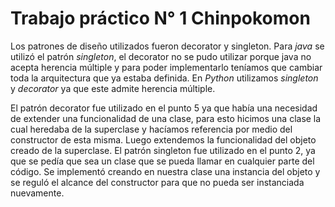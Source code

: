 # Trabajo práctico N° 1 Chinpokomon

Los patrones de diseño utilizados fueron decorator y singleton.
Para *java* se utilizó el patrón *singleton*, el decorator no se pudo utilizar porque java no acepta herencia múltiple y para poder implementarlo teníamos que cambiar toda la arquitectura que ya estaba definida.
En *Python* utilizamos *singleton* y *decorator* ya que este admite herencia múltiple.

El patrón decorator fue utilizado en el punto 5 ya que había una necesidad de extender una funcionalidad de una clase, para esto hicimos una clase la cual heredaba de la superclase y hacíamos referencia por medio del constructor de esta misma. Luego extendemos la funcionalidad del objeto creado de la superclase.
El patrón singleton fue utilizado en el punto 2, ya que se pedía que sea un clase que se pueda llamar en cualquier parte del código. Se implementó creando en nuestra clase una instancia del objeto y se reguló el alcance del constructor para que no pueda ser instanciada nuevamente.

